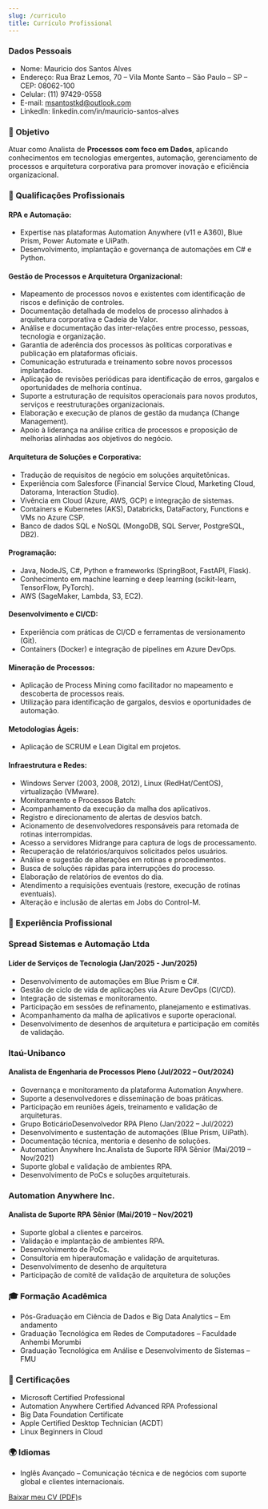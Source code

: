 ```yaml
---
slug: /curriculo
title: Currículo Profissional 
---
```


### Dados Pessoais

- Nome: Mauricio dos Santos Alves
- Endereço: Rua Braz Lemos, 70 – Vila Monte Santo – São Paulo – SP – CEP: 08062-100 
- Celular: (11) 97429-0558
- E-mail: msantostkd@outlook.com
- LinkedIn: linkedin.com/in/mauricio-santos-alves

### 🎯 Objetivo

Atuar como Analista de **Processos com foco em Dados**, aplicando conhecimentos em tecnologias emergentes, automação, gerenciamento de processos e arquitetura corporativa para promover inovação e eficiência organizacional.

### 🧰 Qualificações Profissionais

#### RPA e Automação:

- Expertise nas plataformas Automation Anywhere (v11 e A360), Blue Prism, Power Automate e UiPath.
- Desenvolvimento, implantação e governança de automações em C# e Python.

#### Gestão de Processos e Arquitetura Organizacional:

- Mapeamento de processos novos e existentes com identificação de riscos e definição de controles.
- Documentação detalhada de modelos de processo alinhados à arquitetura corporativa e Cadeia de Valor.
- Análise e documentação das inter-relações entre processo, pessoas, tecnologia e organização.
- Garantia de aderência dos processos às políticas corporativas e publicação em plataformas oficiais.
- Comunicação estruturada e treinamento sobre novos processos implantados.
- Aplicação de revisões periódicas para identificação de erros, gargalos e oportunidades de melhoria contínua.
- Suporte a estruturação de requisitos operacionais para novos produtos, serviços e reestruturações organizacionais.
- Elaboração e execução de planos de gestão da mudança (Change Management).
- Apoio à liderança na análise crítica de processos e proposição de melhorias alinhadas aos objetivos do negócio.


#### Arquitetura de Soluções e Corporativa:
- Tradução de requisitos de negócio em soluções arquitetônicas.
- Experiência com Salesforce (Financial Service Cloud, Marketing Cloud, Datorama, Interaction Studio).
- Vivência em Cloud (Azure, AWS, GCP) e integração de sistemas.
- Containers e Kubernetes (AKS), Databricks, DataFactory, Functions e VMs no Azure CSP.
- Banco de dados SQL e NoSQL (MongoDB, SQL Server, PostgreSQL, DB2).

#### Programação: 
- Java, NodeJS, C#, Python e frameworks (SpringBoot, FastAPI, Flask).
- Conhecimento em machine learning e deep learning (scikit-learn, TensorFlow, PyTorch).
- AWS (SageMaker, Lambda, S3, EC2).

#### Desenvolvimento e CI/CD:
- Experiência com práticas de CI/CD e ferramentas de versionamento (Git).
- Containers (Docker) e integração de pipelines em Azure DevOps.

#### Mineração de Processos:
- Aplicação de Process Mining como facilitador no mapeamento e descoberta de processos reais.
- Utilização para identificação de gargalos, desvios e oportunidades de automação.

#### Metodologias Ágeis:
- Aplicação de SCRUM e Lean Digital em projetos.

#### Infraestrutura e Redes:
- Windows Server (2003, 2008, 2012), Linux (RedHat/CentOS), virtualização (VMware).
- Monitoramento e Processos Batch:
- Acompanhamento da execução da malha dos aplicativos.
- Registro e direcionamento de alertas de desvios batch.
- Acionamento de desenvolvedores responsáveis para retomada de rotinas interrompidas.
- Acesso a servidores Midrange para captura de logs de processamento.
- Recuperação de relatórios/arquivos solicitados pelos usuários.
- Análise e sugestão de alterações em rotinas e procedimentos.
- Busca de soluções rápidas para interrupções do processo.
- Elaboração de relatórios de eventos do dia.
- Atendimento a requisições eventuais (restore, execução de rotinas eventuais).
- Alteração e inclusão de alertas em Jobs do Control-M.

### 💼 Experiência Profissional

### Spread Sistemas e Automação Ltda 
#### Líder de Serviços de Tecnologia (Jan/2025 - Jun/2025)

- Desenvolvimento de automações em Blue Prism e C#.
- Gestão de ciclo de vida de aplicações via Azure DevOps (CI/CD).
- Integração de sistemas e monitoramento.
- Participação em sessões de refinamento, planejamento e estimativas.
- Acompanhamento da malha de aplicativos e suporte operacional.
- Desenvolvimento de desenhos de arquitetura e participação em comitês de validação.

### Itaú-Unibanco
#### Analista de Engenharia de Processos Pleno (Jul/2022 – Out/2024)

- Governança e monitoramento da plataforma Automation Anywhere.
- Suporte a desenvolvedores e disseminação de boas práticas.
- Participação em reuniões ágeis, treinamento e validação de arquiteturas.
- Grupo BoticárioDesenvolvedor RPA Pleno (Jan/2022 – Jul/2022)
- Desenvolvimento e sustentação de automações (Blue Prism, UiPath).
- Documentação técnica, mentoria e desenho de soluções.
- Automation Anywhere Inc.Analista de Suporte RPA Sênior (Mai/2019 – Nov/2021)
- Suporte global e validação de ambientes RPA.
- Desenvolvimento de PoCs e soluções arquiteturais.

### Automation Anywhere Inc.
#### Analista de Suporte RPA Sênior (Mai/2019 – Nov/2021)
- Suporte global a clientes e parceiros.
- Validação e implantação de ambientes RPA.
- Desenvolvimento de PoCs.
- Consultoria em hiperautomação e validação de arquiteturas.
- Desenvolvimento de desenho de arquitetura
- Participação de comitê de validação de arquitetura de soluções


### 🎓 Formação Acadêmica

- Pós-Graduação em Ciência de Dados e Big Data Analytics – Em andamento
- Graduação Tecnológica em Redes de Computadores – Faculdade Anhembi Morumbi
- Graduação Tecnológica em Análise e Desenvolvimento de Sistemas – FMU

### 🏅 Certificações

- Microsoft Certified Professional
- Automation Anywhere Certified Advanced RPA Professional
- Big Data Foundation Certificate
- Apple Certified Desktop Technician (ACDT)
- Linux Beginners in Cloud

### 🌍 Idiomas

- Inglês Avançado – Comunicação técnica e de negócios com suporte global e clientes internacionais.


[Baixar meu CV (PDF)](../static/img/MauricioDosSantosAlves_novo.pdf)s